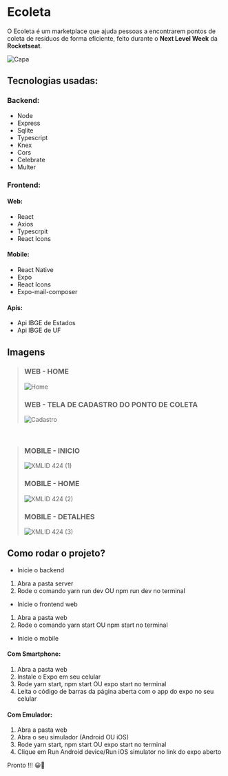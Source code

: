 # Ecoleta
O Ecoleta é um marketplace que ajuda pessoas a encontrarem pontos de coleta de resíduos de forma eficiente, feito durante o **Next Level Week** da **Rocketseat**.

![Capa](https://user-images.githubusercontent.com/56945282/84440559-1e9a6a80-ac32-11ea-856f-742f04af86ab.png)

## Tecnologias usadas: <br>
### Backend: <br>
* Node <br>
* Express <br>
* Sqlite <br>
* Typescript <br>
* Knex <br>
* Cors <br>
* Celebrate <br>
* Multer <br>


### Frontend: 
#### Web: 
* React <br>
* Axios <br>
* Typescrpit <br>
* React Icons <br>

#### Mobile: 
* React Native <br>
* Expo <br>
* React Icons <br>
* Expo-mail-composer <br>

#### Apis: 
* Api IBGE de Estados <br>
* Api IBGE de UF

## Imagens
> ### WEB - HOME
> ![Home](https://user-images.githubusercontent.com/56945282/84449050-30850900-ac44-11ea-960d-fda8b32f6ac4.png)
> ### WEB - TELA DE CADASTRO DO PONTO DE COLETA
> ![Cadastro](https://user-images.githubusercontent.com/56945282/84449122-5f02e400-ac44-11ea-961e-85afd665dac4.png)
<br> 

> ### MOBILE - INICIO
> ![XMLID 424 (1)](https://user-images.githubusercontent.com/56945282/84449547-a0e05a00-ac45-11ea-8333-1aa3599b8771.png)
> ### MOBILE - HOME 
> ![XMLID 424 (2)](https://user-images.githubusercontent.com/56945282/84449663-f7e62f00-ac45-11ea-806f-b1b670583945.png)
> ### MOBILE - DETALHES
> ![XMLID 424 (3)](https://user-images.githubusercontent.com/56945282/84449840-70e58680-ac46-11ea-9c9b-1691e76b191f.png)


## Como rodar o projeto?
- Inicie o backend
1. Abra a pasta server
2. Rode o comando yarn run dev OU npm run dev no terminal

- Inicie o frontend web 
1. Abra a pasta web 
2. Rode o comando yarn start OU npm start no terminal

- Inicie o mobile
#### Com Smartphone: 
1. Abra a pasta web
2. Instale o Expo em seu celular 
3. Rode yarn start, npm start OU expo start no terminal
4. Leita o código de barras da página aberta com o app do expo no seu celular

#### Com Emulador: 
1. Abra a pasta web
2. Abra o seu simulador (Android OU iOS)
3. Rode yarn start, npm start OU expo start no terminal
4. Clique em Run Android device/Run iOS simulator no link do expo aberto

Pronto !!! 😀🎉

